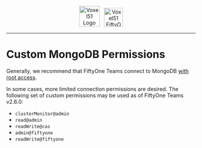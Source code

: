 <!-- markdownlint-disable no-inline-html line-length -->
<!-- markdownlint-disable-next-line first-line-heading -->
<div align="center">
<p align="center">

<img alt="Voxel51 Logo" src="https://user-images.githubusercontent.com/25985824/106288517-2422e000-6216-11eb-871d-26ad2e7b1e59.png" height="55px"> &nbsp;
<img alt="Voxel51 FiftyOne" src="https://user-images.githubusercontent.com/25985824/106288518-24bb7680-6216-11eb-8f10-60052c519586.png" height="50px">

</p>
</div>
<!-- markdownlint-enable no-inline-html line-length -->

---

# Custom MongoDB Permissions

Generally, we recommend that FiftyOne Teams connect to MongoDB [with root access][1].

[1]: https://docs.voxel51.com/user_guide/config.html?highlight=mongodb%20uri#configuring-a-mongodb-connection

In some cases, more limited connection permissions are desired. The following
set of custom permissions may be used as of FiftyOne Teams v2.6.0:

* `clusterMonitor@admin`
* `read@admin`
* `readWrite@cas`
* `admin@fiftyone`
* `readWrite@fiftyone`
